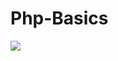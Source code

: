 # Php-Basics

<img src="https://upload.wikimedia.org/wikipedia/commons/thumb/2/27/PHP-logo.svg/1200px-PHP-logo.svg.png">
